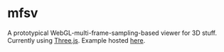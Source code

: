 # mfsv

A prototypical WebGL-multi-frame-sampling-based viewer for 3D stuff. Currently using [Three.js](https://github.com/mrdoob/three.js/). Example hosted [here](https://emberflare.github.io/mfsv/).
